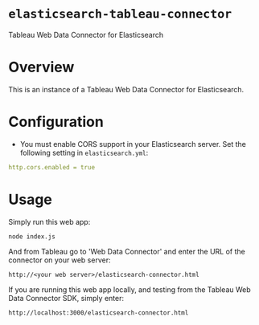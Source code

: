# `elasticsearch-tableau-connector`
Tableau Web Data Connector for Elasticsearch

# Overview

This is an instance of a Tableau Web Data Connector for Elasticsearch.  

# Configuration
- You must enable CORS support in your Elasticsearch server.  Set the following setting in `elasticsearch.yml`:

```yaml
http.cors.enabled = true
```
# Usage

Simply run this web app:

```
node index.js
```

And from Tableau go to 'Web Data Connector' and enter the URL of the connector on your web server:

```
http://<your web server>/elasticsearch-connector.html
```

If you are running this web app locally, and testing from the Tableau Web Data Connector SDK, simply enter:

```
http://localhost:3000/elasticsearch-connector.html
```